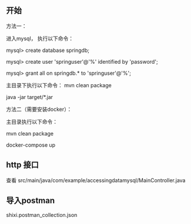 ## 开始

方法一：

进入mysql， 执行以下命令：

mysql> create database springdb;

mysql> create user 'springuser'@'%' identified by 'password';

mysql> grant all on springdb.* to 'springuser'@'%'; 

主目录下执行以下命令：
mvn clean package

java -jar target/*.jar

方法二（需要安装docker）：

主目录执行以下命令：

mvn clean package

docker-compose up

## http 接口

查看 src/main/java/com/example/accessingdatamysql/MainController.java

## 导入postman
shixi.postman_collection.json
